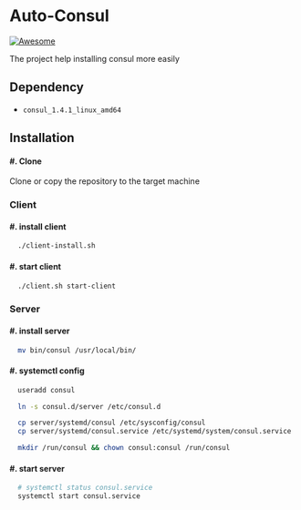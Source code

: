 # Auto-Consul
[![Awesome](https://img.shields.io/badge/Auto_Linux-Consul-green.svg)]()

The project help installing consul more easily

## Dependency
  + `consul_1.4.1_linux_amd64`

## Installation
#### #. Clone
Clone or copy the repository to the target machine


### Client
#### #. install client
  ```sh
    ./client-install.sh
  ```

#### #. start client
  ```sh
    ./client.sh start-client
  ```

### Server
#### #. install server
  ```sh
    mv bin/consul /usr/local/bin/
  ```

#### #. systemctl config
  ```sh
    useradd consul

    ln -s consul.d/server /etc/consul.d

    cp server/systemd/consul /etc/sysconfig/consul
    cp server/systemd/consul.service /etc/systemd/system/consul.service

    mkdir /run/consul && chown consul:consul /run/consul
  ```

#### #. start server
  ```sh
    # systemctl status consul.service
    systemctl start consul.service
  ```
